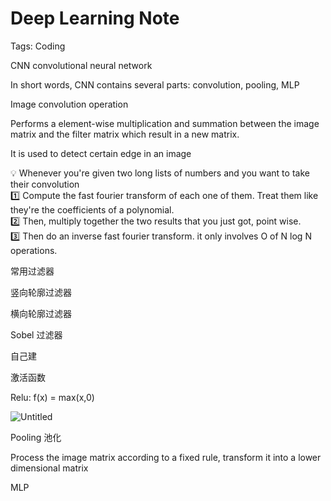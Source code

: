 # Deep Learning Note

Tags: Coding

CNN convolutional neural network

In short words, CNN contains several parts: convolution, pooling, MLP

Image convolution operation

Performs a element-wise multiplication and summation between the image matrix and the filter matrix which result in a new matrix.

It is used to detect certain edge in an image

<aside>
💡 Whenever you're given two long lists of numbers and you want to take their convolution

<aside>
1️⃣ Compute the fast fourier transform of each one of them. Treat them like they're the coefficients of a polynomial.

</aside>

<aside>
2️⃣ Then, multiply together the two results that you just got, point wise.

</aside>

<aside>
3️⃣ Then do an inverse fast fourier transform. it only involves O of N log N operations.

</aside>

</aside>

常用过滤器

竖向轮廓过滤器

横向轮廓过滤器

Sobel 过滤器

自己建

激活函数

Relu: f(x) = max(x,0)

![Untitled](Deep%20Learning%20Note%208edc09f359224e25b50977b16c639255/Untitled.png)

Pooling 池化

Process the image matrix according to a fixed rule, transform it into a lower dimensional matrix

MLP
